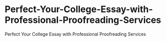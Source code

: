 # Perfect-Your-College-Essay-with-Professional-Proofreading-Services
Perfect Your College Essay with Professional Proofreading Services
